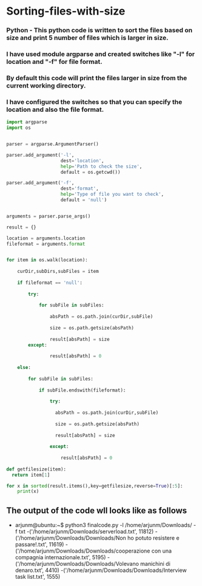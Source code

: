 # Sorting-files-with-size
### Python - This python code is written to sort the files based on size and print 5 number of files which is larger in size. 
### I have used module argparse and created switches like "-l" for location and "-f" for file format. 
### By default this code will print the files larger in size from the current working directory. 
### I have configured the switches so that you can specify the location and also the file format. 

```python
import argparse
import os


parser = argparse.ArgumentParser()

parser.add_argument('-l',
                    dest='location',
                    help='Path to check the size',
                    default = os.getcwd())

parser.add_argument('-f',
                    dest='format',
                    help='Type of file you want to check',
                    default = 'null')


arguments = parser.parse_args()

result = {}

location = arguments.location
fileformat = arguments.format


for item in os.walk(location):
   
    curDir,subDirs,subFiles = item
    
    if fileformat == 'null':
        
        try:
    
            for subFile in subFiles:
      
                absPath = os.path.join(curDir,subFile)
      
                size = os.path.getsize(absPath)
      
                result[absPath] = size
        except:
            
                result[absPath] = 0
        
    else:
        
        for subFile in subFiles:
            
            if subFile.endswith(fileformat):
                
                try:
      
                  absPath = os.path.join(curDir,subFile)
      
                  size = os.path.getsize(absPath)
      
                  result[absPath] = size
        
                except:
                
                    result[absPath] = 0
        
def getfilesize(item):
  return item[1]

for x in sorted(result.items(),key=getfilesize,reverse=True)[:5]:
    print(x)
```

## The output of the code wll looks like as follows


- arjunm@ubuntu:~$ python3 finalcode.py -l /home/arjunm/Downloads/ -f txt
-('/home/arjunm/Downloads/serverload.txt', 11812)
-('/home/arjunm/Downloads/Downloads/Non ho potuto resistere e passare!.txt', 11619)
-('/home/arjunm/Downloads/Downloads/cooperazione con una compagnia internazionale.txt', 5195)
-('/home/arjunm/Downloads/Downloads/Volevano manichini di denaro.txt', 4410)
-('/home/arjunm/Downloads/Downloads/Interview task list.txt', 1555)
